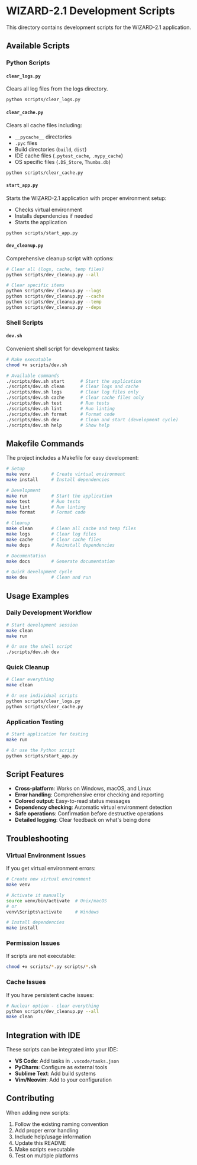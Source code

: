 # WIZARD-2.1 Development Scripts

This directory contains development scripts for the WIZARD-2.1 application.

## Available Scripts

### Python Scripts

#### `clear_logs.py`
Clears all log files from the logs directory.

```bash
python scripts/clear_logs.py
```

#### `clear_cache.py`
Clears all cache files including:
- `__pycache__` directories
- `.pyc` files
- Build directories (`build`, `dist`)
- IDE cache files (`.pytest_cache`, `.mypy_cache`)
- OS specific files (`.DS_Store`, `Thumbs.db`)

```bash
python scripts/clear_cache.py
```

#### `start_app.py`
Starts the WIZARD-2.1 application with proper environment setup:
- Checks virtual environment
- Installs dependencies if needed
- Starts the application

```bash
python scripts/start_app.py
```

#### `dev_cleanup.py`
Comprehensive cleanup script with options:

```bash
# Clear all (logs, cache, temp files)
python scripts/dev_cleanup.py --all

# Clear specific items
python scripts/dev_cleanup.py --logs
python scripts/dev_cleanup.py --cache
python scripts/dev_cleanup.py --temp
python scripts/dev_cleanup.py --deps
```

### Shell Scripts

#### `dev.sh`
Convenient shell script for development tasks:

```bash
# Make executable
chmod +x scripts/dev.sh

# Available commands
./scripts/dev.sh start      # Start the application
./scripts/dev.sh clean      # Clear logs and cache
./scripts/dev.sh logs       # Clear log files only
./scripts/dev.sh cache      # Clear cache files only
./scripts/dev.sh test       # Run tests
./scripts/dev.sh lint       # Run linting
./scripts/dev.sh format     # Format code
./scripts/dev.sh dev        # Clean and start (development cycle)
./scripts/dev.sh help       # Show help
```

## Makefile Commands

The project includes a Makefile for easy development:

```bash
# Setup
make venv        # Create virtual environment
make install     # Install dependencies

# Development
make run         # Start the application
make test        # Run tests
make lint        # Run linting
make format      # Format code

# Cleanup
make clean       # Clean all cache and temp files
make logs        # Clear log files
make cache       # Clear cache files
make deps        # Reinstall dependencies

# Documentation
make docs        # Generate documentation

# Quick development cycle
make dev         # Clean and run
```

## Usage Examples

### Daily Development Workflow

```bash
# Start development session
make clean
make run

# Or use the shell script
./scripts/dev.sh dev
```

### Quick Cleanup

```bash
# Clear everything
make clean

# Or use individual scripts
python scripts/clear_logs.py
python scripts/clear_cache.py
```

### Application Testing

```bash
# Start application for testing
make run

# Or use the Python script
python scripts/start_app.py
```

## Script Features

- **Cross-platform**: Works on Windows, macOS, and Linux
- **Error handling**: Comprehensive error checking and reporting
- **Colored output**: Easy-to-read status messages
- **Dependency checking**: Automatic virtual environment detection
- **Safe operations**: Confirmation before destructive operations
- **Detailed logging**: Clear feedback on what's being done

## Troubleshooting

### Virtual Environment Issues

If you get virtual environment errors:

```bash
# Create new virtual environment
make venv

# Activate it manually
source venv/bin/activate  # Unix/macOS
# or
venv\Scripts\activate     # Windows

# Install dependencies
make install
```

### Permission Issues

If scripts are not executable:

```bash
chmod +x scripts/*.py scripts/*.sh
```

### Cache Issues

If you have persistent cache issues:

```bash
# Nuclear option - clear everything
python scripts/dev_cleanup.py --all
make clean
```

## Integration with IDE

These scripts can be integrated into your IDE:

- **VS Code**: Add tasks in `.vscode/tasks.json`
- **PyCharm**: Configure as external tools
- **Sublime Text**: Add build systems
- **Vim/Neovim**: Add to your configuration

## Contributing

When adding new scripts:

1. Follow the existing naming convention
2. Add proper error handling
3. Include help/usage information
4. Update this README
5. Make scripts executable
6. Test on multiple platforms
